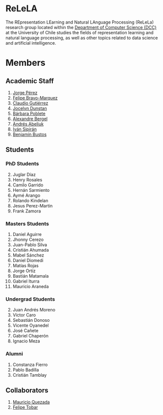 # ReLeLA

The REpresentation LEarning and Natural LAnguage Processing (ReLeLa) research group located within the [Department of Computer Science (DCC)](https://www.dcc.uchile.cl/) at the University of Chile studies the fields of representation learning and natural language processing, as well as other topics related to data science and artificial intelligence.   


# Members

## Academic Staff

1. [Jorge Pérez](https://users.dcc.uchile.cl/~jperez/)
2. [Felipe Bravo-Marquez](https://felipebravom.com/)
3. [Claudio Gutiérrez](https://users.dcc.uchile.cl/~cgutierr/)
3. [Jocelyn Dunstan](https://sites.google.com/view/jdunstan/home)
1. [Bárbara Poblete](https://www.barbara.cl/)
1. [Alexandre Bergel](http://bergel.eu/)
1. [Andrés Abeliuk](https://scholar.google.com/citations?user=qKqH1lcAAAAJ&hl=en&oi=ao)
1. [Iván Sipirán](http://www.ivan-sipiran.com/)
1. [Benjamín Bustos](https://users.dcc.uchile.cl/~bebustos/)


## Students

### PhD Students
2. Juglar Díaz
1. Henry Rosales 
1. Camilo Garrido
1. Hernán Sarmiento
2. Aymé Arango
3. Rolando Kindelan 
1. Jesus Perez-Martin
2. Frank Zamora


### Masters Students
1. Daniel Aguirre
5. Jhonny Cerezo 
6. Juan-Pablo Silva
1. Cristián Ahumada 
1. Mabel Sánchez
7. Daniel Diomedi
1. Matías Rojas
2. Jorge Ortiz
3. Bastián Matamala
4. Gabriel Iturra
5. Mauricio Araneda

### Undergrad Students
2. Juan Andrés Moreno 
3. Víctor Caro 
3. Sebastián Donoso 
6. Vicente Oyanedel 
7. José Cañete 
1. Gabriel Chaperón 
1. Ignacio Meza 

### Alumni 

1. Constanza Fierro 
1. Pablo Badilla
2. Cristián Tamblay

## Collaborators



1. [Mauricio Quezada](https://users.dcc.uchile.cl/~mquezada/)
1. [Felipe Tobar](http://www.dim.uchile.cl/~ftobar/)
